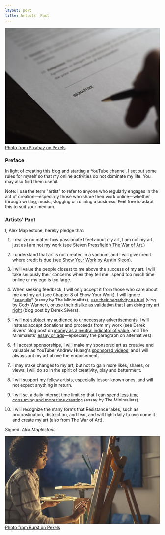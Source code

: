 ```yaml
---
layout: post
title: Artists' Pact
---
```


![A silhoutted hand holding a pen, hovering above a contract.](/images/contract.jpeg)
[Photo from Pixabay on Pexels](https://www.pexels.com/photo/administration-agreement-blur-business-261625/)
	
### Preface

In light of creating this blog and starting a YouTube channel, I set out some rules for myself so that my online activities do not dominate my life. You may also find them useful.

Note: I use the term "artist" to refer to anyone who regularly engages in the act of creation—especially those who share their work online—whether through writing, music, vlogging or running a business. Feel free to adapt this to suit your medium.

### Artists' Pact

I, Alex Maplestone, hereby pledge that:

1. I realize no matter how passionate I feel about my art, I am not my art, just as I am not my work (see Steven Pressfield’s [The War of Art.](https://stevenpressfield.com/books/the-war-of-art/))

2. I understand that art is not created in a vacuum, and I will give credit where credit is due (see [Show Your Work](https://austinkleon.com/show-your-work/) by Austin Kleon).

3. I will value the people closest to me above the success of my art. I will take seriously their concerns when they tell me I spend too much time online or my ego is too large.

4. When seeking feedback, I will only accept it from those who care about me and my art (see Chapter 8 of Show Your Work). I will ignore "[seagulls](https://www.theminimalists.com/seagulls/)" (essay by The Minimalists), [use their negativity as fuel](https://www.youtube.com/watch?v=0bU5GjZQSbg) (vlog by Cody Wanner), or [use their dislike as validation that I am doing my art right](https://sivers.org/wrong) (blog post by Derek Sivers).

5. I will not subject my audience to unnecessary advertisements. I will instead accept donations and proceeds from my work (see Derek Sivers' blog post on [money as a neutral indicator of value,](https://sivers.org/mn1) and The Minimalists' [essay on ads](https://www.theminimalists.com/ads/)—epsecially the paragraph on alternatives).

6. If I accept sponsorships, I will make my sponsored art as creative and valuable as YouTuber Andrew Huang's [sponsored videos,](https://www.youtube.com/watch?v=ceH4Q2vcY6U) and I will always put my art above the endorsement.

7. I may make changes to my art, but not to gain more likes, shares, or views. I will do so in the spirit of creativity, play and betterment.

8. I will support my fellow artists, especially lesser-known ones, and will not expect anything in return.

9. I will set a daily internet time limit so that I can spend [less time consuming and more time creating](https://www.theminimalists.com/create-consume/) (essay by The Minimalists).

10. I will recognize the many forms that Resistance takes, such as procrastination, distraction, and fear, and will fight daily to overcome it and create my art (also from The War of Art).

Signed: *Alex Maplestone*
	
![A side profile of a woman working intently on her painting.](/images/woman-painting.jpeg)
[Photo from Burst on Pexels](https://www.pexels.com/photo/girl-in-white-and-brown-plaid-long-sleeved-top-painting-374009/)
